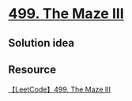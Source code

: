 # [499. The Maze III](https://leetcode.ca/2017-04-12-499-The-Maze-III/)

## Solution idea


## Resource
[【LeetCode】499. The Maze III](https://www.bilibili.com/video/BV1F44y1P7FN/?spm_id_from=333.999.0.0&vd_source=0c02ef6f6e7a2b0959d7dd28e9e49da4)